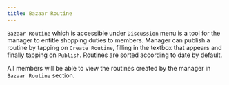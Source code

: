 ```yaml
---
title: Bazaar Routine
---
```


`Bazaar Routine` which is accessible under `Discussion` menu is a tool for the manager to entitle shopping duties to members.
Manager can publish a routine by tapping on `Create Routine`, filling in the textbox that appears and finally tapping on `Publish`. Routines are sorted according to date by default.

All members will be able to view the routines created by the manager in `Bazaar Routine` section.
